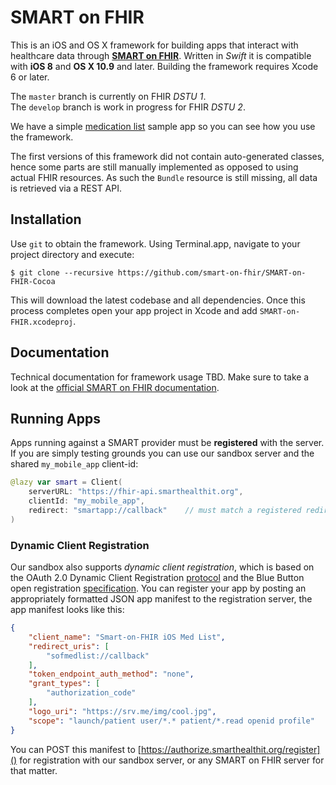 SMART on FHIR
=============

This is an iOS and OS X framework for building apps that interact with healthcare data through [**SMART on FHIR**](http://docs.smarthealthit.org).
Written in _Swift_ it is compatible with **iOS 8** and **OS X 10.9** and later.
Building the framework requires Xcode 6 or later.

The `master` branch is currently on FHIR _DSTU 1_.  
The `develop` branch is work in progress for FHIR _DSTU 2_.

We have a simple [medication list](https://github.com/p2/SoF-MedList) sample app so you can see how you use the framework.

The first versions of this framework did not contain auto-generated classes, hence some parts are still manually implemented as opposed to using actual FHIR resources.
As such the `Bundle` resource is still missing, all data is retrieved via a REST API.


Installation
------------

Use `git` to obtain the framework.
Using Terminal.app, navigate to your project directory and execute:

    $ git clone --recursive https://github.com/smart-on-fhir/SMART-on-FHIR-Cocoa

This will download the latest codebase and all dependencies.
Once this process completes open your app project in Xcode and add `SMART-on-FHIR.xcodeproj`.


Documentation
-------------

Technical documentation for framework usage TBD.
Make sure to take a look at the [official SMART on FHIR documentation](http://docs.smarthealthit.org).


Running Apps
------------

Apps running against a SMART provider must be **registered** with the server.
If you are simply testing grounds you can use our sandbox server and the shared `my_mobile_app` client-id:

```Swift
@lazy var smart = Client(
    serverURL: "https://fhir-api.smarthealthit.org",
    clientId: "my_mobile_app",
    redirect: "smartapp://callback"    // must match a registered redirect uri
)
```

### Dynamic Client Registration

Our sandbox also supports _dynamic client registration_, which is based on the OAuth 2.0 Dynamic Client Registration [protocol](http://tools.ietf.org/html/draft-ietf-oauth-dyn-reg-17) and the Blue Button open registration [specification](http://blue-button.github.io/blue-button-plus-pull/#registration-open).
You can register your app by posting an appropriately formatted JSON app manifest to the registration server, the app manifest looks like this:

```json
{
	"client_name": "Smart-on-FHIR iOS Med List",
	"redirect_uris": [
		"sofmedlist://callback"
	],
	"token_endpoint_auth_method": "none",
	"grant_types": [
		"authorization_code"
	],
	"logo_uri": "https://srv.me/img/cool.jpg",
	"scope": "launch/patient user/*.* patient/*.read openid profile"
}
```

You can POST this manifest to [https://authorize.smarthealthit.org/register]() for registration with our sandbox server, or any SMART on FHIR server for that matter.

